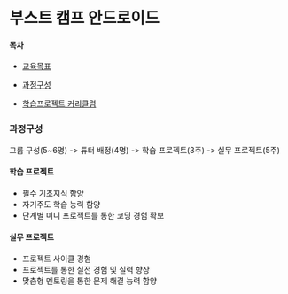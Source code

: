 # 부스트 캠프 안드로이드

#### 목차
* [교육목표](#교육목표)
* [과정구성](#과정구성)

* [학습프로젝트 커리큘럼](#학습프로젝트커리큘럼)


<a name="과정구성"></a>
### 과정구성
그룹 구성(5~6명) -> 튜터 배정(4명) -> 학습 프로젝트(3주) ->  실무 프로젝트(5주)

#### 학습 프로젝트
* 필수 기초지식 함양
* 자기주도 학습 능력 함양
* 단계별 미니 프로젝트를 통한 코딩 경험 확보


#### 실무 프로젝트
* 프로젝트 사이클 경험
* 프로젝트를 통한 실전 경험 및 실력 향상
* 맞춤형 멘토링을 통한 문제 해결 능력 함양

<a name="학습프로젝트커리큘럼"></a>